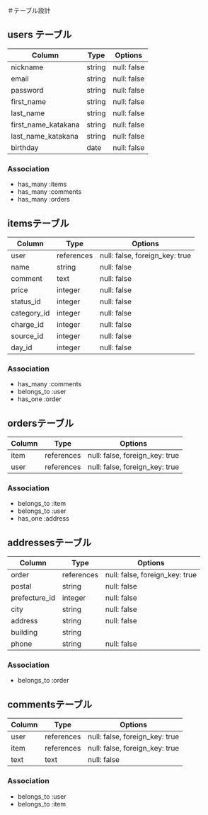 ＃テーブル設計

## users テーブル

| Column              | Type   | Options     |
| ------------------- | ------ | ----------- |
| nickname            | string | null: false |
| email               | string | null: false |
| password            | string | null: false |
| first_name          | string | null: false |
| last_name           | string | null: false |
| first_name_katakana | string | null: false |
| last_name_katakana  | string | null: false |
| birthday            | date   | null: false |

### Association

- has_many :items
- has_many :comments
- has_many :orders

## itemsテーブル

| Column        | Type         | Options                        |
| --------------| ------------ | ------------------------------ |
| user          | references   | null: false, foreign_key: true |
| name          | string       | null: false                    | 
| comment       | text         | null: false                    |
| price         | integer      | null: false                    |
| status_id     | integer      | null: false                    |
| category_id   | integer      | null: false                    |
| charge_id     | integer      | null: false                    |
| source_id     | integer      | null: false                    |
| day_id        | integer      | null: false                    |

### Association

- has_many :comments
- belongs_to :user
- has_one :order

## ordersテーブル

| Column     | Type         | Options                        |
| ---------- | ------------ | ------------------------------ |
| item       | references   | null: false, foreign_key: true |
| user       | references   | null: false, foreign_key: true |

### Association

- belongs_to :item
- belongs_to :user
- has_one :address

## addressesテーブル

| Column        | Type         | Options                        |
| ------------- | ------------ | ------------------------------ |
| order         | references   | null: false, foreign_key: true |
| postal        | string       | null: false                    | 
| prefecture_id | integer      | null: false                    |
| city          | string       | null: false                    |
| address       | string       | null: false                    |
| building      | string       |                                |
| phone         | string       | null: false                    |

### Association

- belongs_to :order

## commentsテーブル

| Column     | Type         | Options                        |
| ---------- | ------------ | ------------------------------ |
| user       | references   | null: false, foreign_key: true |
| item       | references   | null: false, foreign_key: true |
| text       | text         | null: false                    |

### Association

- belongs_to :user
- belongs_to :item
